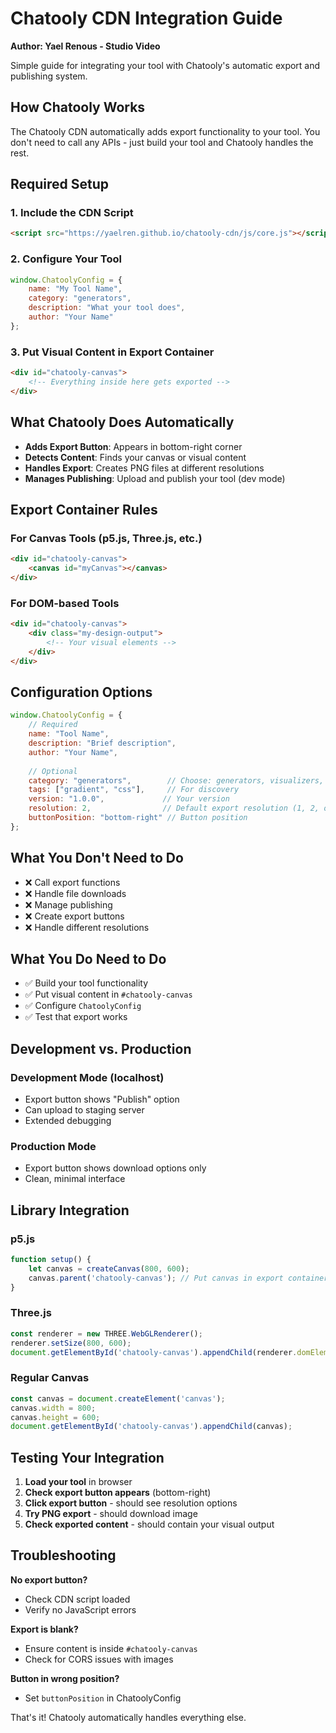 # Chatooly CDN Integration Guide

**Author: Yael Renous - Studio Video**

Simple guide for integrating your tool with Chatooly's automatic export and publishing system.

## How Chatooly Works

The Chatooly CDN automatically adds export functionality to your tool. You don't need to call any APIs - just build your tool and Chatooly handles the rest.

## Required Setup

### 1. Include the CDN Script
```html
<script src="https://yaelren.github.io/chatooly-cdn/js/core.js"></script>
```

### 2. Configure Your Tool
```javascript
window.ChatoolyConfig = {
    name: "My Tool Name",
    category: "generators", 
    description: "What your tool does",
    author: "Your Name"
};
```

### 3. Put Visual Content in Export Container
```html
<div id="chatooly-canvas">
    <!-- Everything inside here gets exported -->
</div>
```

## What Chatooly Does Automatically

- **Adds Export Button**: Appears in bottom-right corner
- **Detects Content**: Finds your canvas or visual content
- **Handles Export**: Creates PNG files at different resolutions
- **Manages Publishing**: Upload and publish your tool (dev mode)

## Export Container Rules

### For Canvas Tools (p5.js, Three.js, etc.)
```html
<div id="chatooly-canvas">
    <canvas id="myCanvas"></canvas>
</div>
```

### For DOM-based Tools
```html
<div id="chatooly-canvas">
    <div class="my-design-output">
        <!-- Your visual elements -->
    </div>
</div>
```

## Configuration Options

```javascript
window.ChatoolyConfig = {
    // Required
    name: "Tool Name",
    description: "Brief description", 
    author: "Your Name",
    
    // Optional
    category: "generators",        // Choose: generators, visualizers, editors, utilities, games, art
    tags: ["gradient", "css"],     // For discovery
    version: "1.0.0",             // Your version
    resolution: 2,                // Default export resolution (1, 2, or 4)
    buttonPosition: "bottom-right" // Button position
};
```

## What You Don't Need to Do

- ❌ Call export functions
- ❌ Handle file downloads  
- ❌ Manage publishing
- ❌ Create export buttons
- ❌ Handle different resolutions

## What You Do Need to Do

- ✅ Build your tool functionality
- ✅ Put visual content in `#chatooly-canvas`
- ✅ Configure `ChatoolyConfig`
- ✅ Test that export works

## Development vs. Production

### Development Mode (localhost)
- Export button shows "Publish" option
- Can upload to staging server
- Extended debugging

### Production Mode  
- Export button shows download options only
- Clean, minimal interface

## Library Integration

### p5.js
```javascript
function setup() {
    let canvas = createCanvas(800, 600);
    canvas.parent('chatooly-canvas'); // Put canvas in export container
}
```

### Three.js  
```javascript
const renderer = new THREE.WebGLRenderer();
renderer.setSize(800, 600);
document.getElementById('chatooly-canvas').appendChild(renderer.domElement);
```

### Regular Canvas
```javascript
const canvas = document.createElement('canvas');
canvas.width = 800;
canvas.height = 600;
document.getElementById('chatooly-canvas').appendChild(canvas);
```

## Testing Your Integration

1. **Load your tool** in browser
2. **Check export button appears** (bottom-right)
3. **Click export button** - should see resolution options
4. **Try PNG export** - should download image
5. **Check exported content** - should contain your visual output

## Troubleshooting

**No export button?**
- Check CDN script loaded
- Verify no JavaScript errors

**Export is blank?**  
- Ensure content is inside `#chatooly-canvas`
- Check for CORS issues with images

**Button in wrong position?**
- Set `buttonPosition` in ChatoolyConfig

That's it! Chatooly automatically handles everything else.